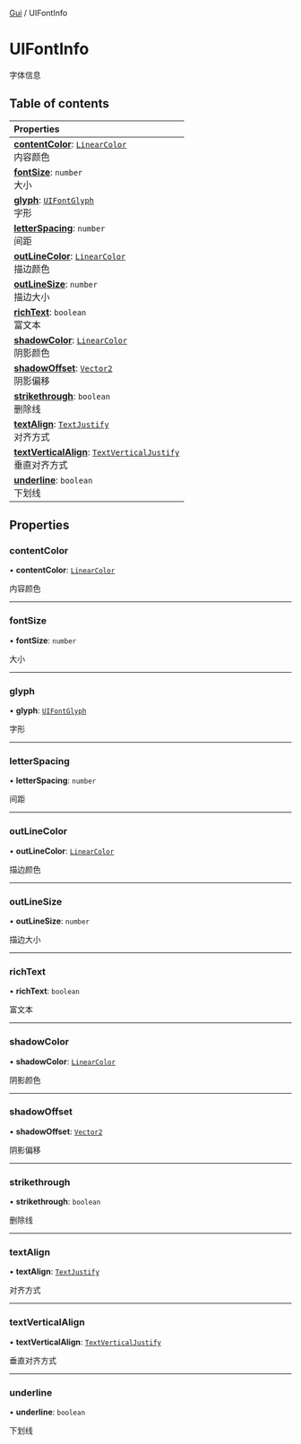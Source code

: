 [Gui](../groups/Gui.Gui.md) / UIFontInfo

# UIFontInfo <Badge type="tip" text="Class" /> <Score text="UIFontInfo" />

字体信息

## Table of contents

| Properties |
| :-----|
| **[contentColor](UI.UIFontInfo.md#contentcolor)**: [`LinearColor`](Type.LinearColor.md) <br> 内容颜色|
| **[fontSize](UI.UIFontInfo.md#fontsize)**: `number` <br> 大小|
| **[glyph](UI.UIFontInfo.md#glyph)**: [`UIFontGlyph`](../enums/UI.UIFontGlyph.md) <br> 字形|
| **[letterSpacing](UI.UIFontInfo.md#letterspacing)**: `number` <br> 间距|
| **[outLineColor](UI.UIFontInfo.md#outlinecolor)**: [`LinearColor`](Type.LinearColor.md) <br> 描边颜色|
| **[outLineSize](UI.UIFontInfo.md#outlinesize)**: `number` <br> 描边大小|
| **[richText](UI.UIFontInfo.md#richtext)**: `boolean` <br> 富文本|
| **[shadowColor](UI.UIFontInfo.md#shadowcolor)**: [`LinearColor`](Type.LinearColor.md) <br> 阴影颜色|
| **[shadowOffset](UI.UIFontInfo.md#shadowoffset)**: [`Vector2`](Type.Vector2.md) <br> 阴影偏移|
| **[strikethrough](UI.UIFontInfo.md#strikethrough)**: `boolean` <br> 删除线|
| **[textAlign](UI.UIFontInfo.md#textalign)**: [`TextJustify`](../enums/UI.TextJustify.md) <br> 对齐方式|
| **[textVerticalAlign](UI.UIFontInfo.md#textverticalalign)**: [`TextVerticalJustify`](../enums/UI.TextVerticalJustify.md) <br> 垂直对齐方式|
| **[underline](UI.UIFontInfo.md#underline)**: `boolean` <br> 下划线|

## Properties

### contentColor <Score text="contentColor" /> 

• **contentColor**: [`LinearColor`](Type.LinearColor.md)

内容颜色

___

### fontSize <Score text="fontSize" /> 

• **fontSize**: `number`

大小

___

### glyph <Score text="glyph" /> 

• **glyph**: [`UIFontGlyph`](../enums/UI.UIFontGlyph.md)

字形

___

### letterSpacing <Score text="letterSpacing" /> 

• **letterSpacing**: `number`

间距

___

### outLineColor <Score text="outLineColor" /> 

• **outLineColor**: [`LinearColor`](Type.LinearColor.md)

描边颜色

___

### outLineSize <Score text="outLineSize" /> 

• **outLineSize**: `number`

描边大小

___

### richText <Score text="richText" /> 

• **richText**: `boolean`

富文本

___

### shadowColor <Score text="shadowColor" /> 

• **shadowColor**: [`LinearColor`](Type.LinearColor.md)

阴影颜色

___

### shadowOffset <Score text="shadowOffset" /> 

• **shadowOffset**: [`Vector2`](Type.Vector2.md)

阴影偏移

___

### strikethrough <Score text="strikethrough" /> 

• **strikethrough**: `boolean`

删除线

___

### textAlign <Score text="textAlign" /> 

• **textAlign**: [`TextJustify`](../enums/UI.TextJustify.md)

对齐方式

___

### textVerticalAlign <Score text="textVerticalAlign" /> 

• **textVerticalAlign**: [`TextVerticalJustify`](../enums/UI.TextVerticalJustify.md)

垂直对齐方式

___

### underline <Score text="underline" /> 

• **underline**: `boolean`

下划线
